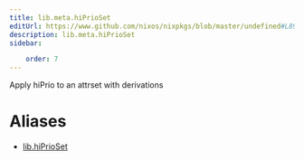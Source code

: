 ```yaml
---
title: lib.meta.hiPrioSet
editUrl: https://www.github.com/nixos/nixpkgs/blob/master/undefined#L89C15
description: lib.meta.hiPrioSet
sidebar:

    order: 7
---
```


Apply hiPrio to an attrset with derivations


# Aliases

- [lib.hiPrioSet](/nix-doc-comments/reference/lib/lib-hiprioset)


